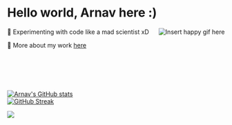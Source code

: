 # Hello world, Arnav here :)

<img alt="Insert happy gif here" src="https://i.giphy.com/media/ule4vhcY1xEKQ/200w.webp" align="right" margin="0 20px 0 0"/>

🧪 Experimenting with code like a mad scientist xD

🔭 More about my work [here](https://arnavdewan.dev)


<br><br>
<br><br>


[![Arnav's GitHub stats](https://github-readme-stats.vercel.app/api?username=arnxv0&count_private=true&show_icons=true&hide_border=true&bg_color=090C10&title_color=FE5454&text_color=ffffffff)](https://github.com/arnxv0)
<br>
[![GitHub Streak](http://github-readme-streak-stats.herokuapp.com?user=arnxv0&hide_border=true&background=090C10&sideNums=FE5454&fire=FE5454&stroke=4C71F1&currStreakLabel=FFFFFF&dates=4C71F1&sideLabels=FFFFFF&ring=FE5454&currStreakNum=FE5454)](https://github.com/arnxv0)

![](https://komarev.com/ghpvc/?username=arnxv0)

<!--
**arnxv0/arnxv0** is a ✨ _special_ ✨ repository because its `README.md` (this file) appears on your GitHub profile

[![Arnav's GitHub stats](https://github-readme-stats.vercel.app/api/top-langs/?username=arnxv0&count_private=true&show_icons=true&bg_color=090C10&title_color=FE5454&text_color=ffffffff&layout=compact)](https://github.com/arnxv0) 

Here are some ideas to get you started:

- 🔭 I’m currently working on ...
- 🌱 I’m currently learning ...
- 👯 I’m looking to collaborate on ...
- 🤔 I’m looking for help with ...
- 💬 Ask me about ...
- 📫 How to reach me: ...
- 😄 Pronouns: ...
- ⚡ Fun fact: ....
-->
